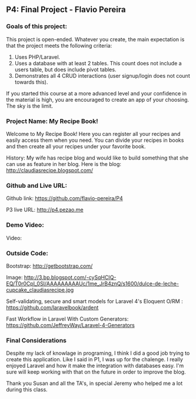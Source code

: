 ## P4: Final Project  - Flavio Pereira

### Goals of this project:

This project is open-ended. Whatever you create, the main expectation is that the project meets the following criteria:

1. Uses PHP/Laravel.
2. Uses a database with at least 2 tables. This count does not include a users table, but does include pivot tables.
3. Demonstrates all 4 CRUD interactions (user signup/login does not count towards this).

If you started this course at a more advanced level and your confidence in the material is high, you are encouraged to create an app of your choosing. The sky is the limit.

### Project Name:  My Recipe Book! 

Welcome to My Recipe Book! Here you can register all your recipes and easily access them when you need. You can divide your recipes in books and then create all your recipes under your favorite book.

History: My wife has recipe blog and would like to build something that she can use as feature in her blog. Here is the blog: http://claudiasrecipe.blogspot.com/


### Github and Live URL:

Github link: https://github.com/flavio-pereira/P4

P3 live URL: http://p4.pezao.me

### Demo Video:

Video: 

### Outside Code:

Bootstrap: http://getbootstrap.com/

Image: http://3.bp.blogspot.com/-cySqHCIQ-EQ/T0r0Cpl_0SI/AAAAAAAAAUc/1me_JrB4znQ/s1600/dulce-de-leche-cupcake_claudiasrecipe.jpg

Self-validating, secure and smart models for Laravel 4's Eloquent O/RM : https://github.com/laravelbook/ardent

Fast Workflow in Laravel With Custom Generators: https://github.com/JeffreyWay/Laravel-4-Generators

### Final Considerations

Despite my lack of knowlage in programing, I think I did a good job trying to create this application. Like I said in P1, I was up for the chalenge. I really enjoyed Laravel and how it make the integration with databases easy.  I'm sure will keep working with that on the future in order to improve the blog. 

Thank you Susan and all the TA's, in special Jeremy who helped me a lot during this class. 
